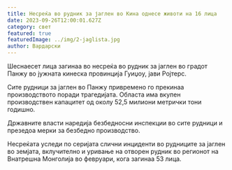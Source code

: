 ```yaml
---
title: Несреќа во рудник за јаглен во Кина однесе животи на 16 лица
date: 2023-09-26T12:00:01.627Z
category: свет
featured: true
featuredImage: ../img/2-jaglista.jpg
author: Вардарски
---
```

Шеснаесет лица загинаа во несреќа во рудник за јаглен во градот Панжу во јужната кинеска провинција Гуиџоу, јави Ројтерс.

Сите рудници за јаглен во Панжу привремено го прекинаа производството поради трагедијата. Областа има вкупен производствен капацитет од околу 52,5 милиони метрички тони годишно.

Државните власти наредија безбедносни инспекции во сите рудници и презедоа мерки за безбедно производство.

Несреќата уследи по серијата слични инциденти во рудниците за јаглен во земјата, вклучително и уривање на отворен рудник во регионот на Внатрешна Монголија во февруари, кога загинаа 53 лица.